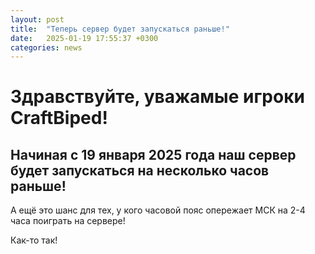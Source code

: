 ```yaml
---
layout: post
title:  "Теперь сервер будет запускаться раньше!"
date:   2025-01-19 17:55:37 +0300
categories: news
---
```

# Здравствуйте, уважамые игроки CraftBiped!
## Начиная с 19 января 2025 года наш сервер будет запускаться на несколько часов раньше!
А ещё это шанс для тех, у кого часовой пояс опережает МСК на 2-4 часа поиграть на сервере!

Как-то так!
